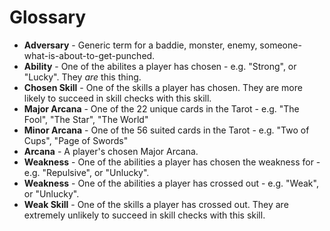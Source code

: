 # Glossary

* **Adversary** - Generic term for a baddie, monster, enemy, someone-what-is-about-to-get-punched.
* **Ability** - One of the abilites a player has chosen - e.g. "Strong", or "Lucky". They _are_ this thing.
* **Chosen Skill** - One of the skills a player has chosen. They are more likely to succeed in skill checks with this skill.
* **Major Arcana** - One of the 22 unique cards in the Tarot - e.g. "The Fool", "The Star", "The World"
* **Minor Arcana** - One of the 56 suited cards in the Tarot - e.g. "Two of Cups", "Page of Swords"
* **Arcana** - A player's chosen Major Arcana.
* **Weakness** - One of the abilities a player has chosen the weakness for - e.g. "Repulsive", or "Unlucky".
* **Weakness** - One of the abilities a player has crossed out - e.g. "Weak", or "Unlucky".
* **Weak Skill** - One of the skills a player has crossed out. They are extremely unlikely to succeed in skill checks with this skill.
